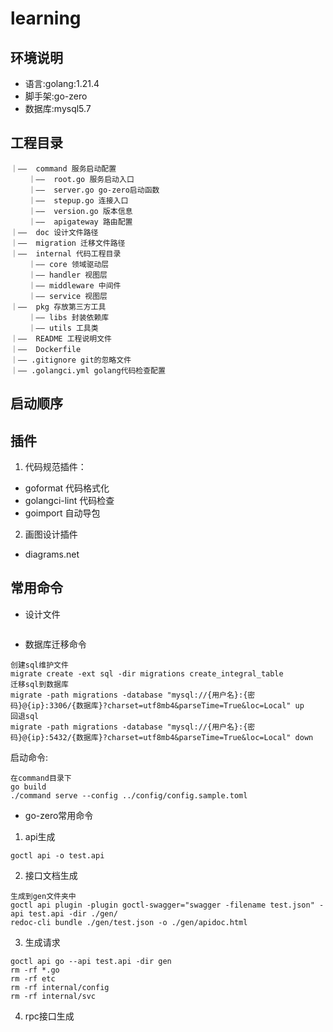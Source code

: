 # learning

## 环境说明
* 语言:golang:1.21.4
* 脚手架:go-zero
* 数据库:mysql5.7

## 工程目录
```
｜——  command 服务启动配置
    ｜——  root.go 服务启动入口
    ｜——  server.go go-zero启动函数
    ｜——  stepup.go 连接入口
    ｜——  version.go 版本信息
    ｜——  apigateway 路由配置
｜——  doc 设计文件路径
｜——  migration 迁移文件路径
｜——  internal 代码工程目录
    ｜—— core 领域驱动层
    ｜—— handler 视图层
    ｜—— middleware 中间件
    ｜—— service 视图层
｜——  pkg 存放第三方工具
    ｜—— libs 封装依赖库
    ｜—— utils 工具类
｜——  README 工程说明文件
｜——  Dockerfile
｜—— .gitignore git的忽略文件
｜—— .golangci.yml golang代码检查配置
```

## 启动顺序

## 插件
1. 代码规范插件：  
* goformat 代码格式化
* golangci-lint 代码检查
* goimport 自动导包

2. 画图设计插件 
* diagrams.net

## 常用命令
* 设计文件
```

```
* 数据库迁移命令
```azure
创建sql维护文件
migrate create -ext sql -dir migrations create_integral_table
迁移sql到数据库
migrate -path migrations -database "mysql://{用户名}:{密码}@{ip}:3306/{数据库}?charset=utf8mb4&parseTime=True&loc=Local" up
回退sql
migrate -path migrations -database "mysql://{用户名}:{密码}@{ip}:5432/{数据库}?charset=utf8mb4&parseTime=True&loc=Local" down
```

启动命令:
```
在command目录下
go build
./command serve --config ../config/config.sample.toml
```

* go-zero常用命令
1. api生成
```
goctl api -o test.api
```
2. 接口文档生成
```
生成到gen文件夹中
goctl api plugin -plugin goctl-swagger="swagger -filename test.json" -api test.api -dir ./gen/
redoc-cli bundle ./gen/test.json -o ./gen/apidoc.html
```
3. 生成请求
```
goctl api go --api test.api -dir gen
rm -rf *.go
rm -rf etc
rm -rf internal/config
rm -rf internal/svc
```
4. rpc接口生成
```api

```